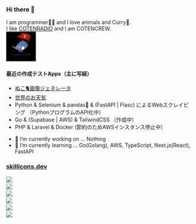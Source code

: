 ### Hi there 👋

I am programmer👩‍💻 and I love animals and Curry🍛. <br>
I like [COTENRADIO](https://www.youtube.com/c/cotenradio) and I am COTENCREW.<br>
<img src="crew-logo-03.png" width="80"/>

#### 最近の作成テストApps（主に写経）
- [ぬこ🐈画像ジェネレータ](https://random-cat-git-feature-itachi-p.vercel.app/)  
- [世界のお天気](https://weather-report-react-ts.netlify.app/)
- Python & Selenium & pandas🐼 & (FastAPI | Flasc) によるWebスクレイピング （PythonプログラムのAPI化中）
- Go & (Supabase | AWS) & TailwindCSS （作成中）
- PHP & Laravel & Docker (節約のためAWSインスタンス停止中）

<!--
**itachi-P/itachi-p** is a ✨ _special_ ✨ repository because its `README.md` (this file) appears on your GitHub profile.
Here are some ideas to get you started:
-->

- 🔭 I’m currently working on ... Nothing
- 🌱 I’m currently learning ... Go(Golang), AWS, TypeScript, Next.js(React), FastAPI

### [skillicons.dev](https://skillicons.dev)
<p align="left">
  <a href="https://skillicons.dev">
    <img src="https://skillicons.dev/icons?i=github,git,vscode,vim,bash,linux,aws,supabase,vercel,docker,gradle" /><br />
    <img src="https://skillicons.dev/icons?i=go,php,laravel,heroku,ruby,rails,py,selenium,fastapi,solidity" /><br />
    <img src="https://skillicons.dev/icons?i=js,ts,react,nextjs,redux,netlify,dart,flutter,firebase,gcp" /><br />
    <img src="https://skillicons.dev/icons?i=mysql,postgres,sqlite,mongodb,redis,dynamodb" /><br />
    <img src="https://skillicons.dev/icons?i=html,css,bootstrap,sass,tailwind,wordpress" /><br />
    <img src="https://skillicons.dev/icons?i=java,eclipse,c,cs,dotnet,perl,lua" /><br />
  </a>
</p>
